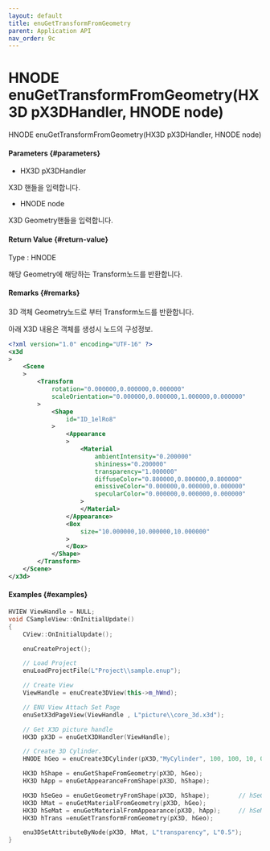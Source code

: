 ```yaml
---
layout: default
title: enuGetTransformFromGeometry
parent: Application API
nav_order: 9c
---
```

# HNODE enuGetTransformFromGeometry\(HX3D pX3DHandler, HNODE node\)

HNODE enuGetTransformFromGeometry\(HX3D pX3DHandler, HNODE node\)

#### Parameters {#parameters}

* HX3D pX3DHandler

X3D 핸들을 입력합니다.

* HNODE node

X3D Geometry핸들을 입력합니다.

#### Return Value {#return-value}

Type : HNODE

해당 Geometry에 해당하는 Transform노드를 반환합니다.

#### Remarks {#remarks}

3D 객체 Geometry노드로 부터 Transform노드를 반환합니다.

아래 X3D 내용은 객체를 생성시 노드의 구성정보.

```xml
<?xml version="1.0" encoding="UTF-16" ?>
<x3d
>
    <Scene
    >
        <Transform
            rotation="0.000000,0.000000,0.000000"
            scaleOrientation="0.000000,0.000000,1.000000,0.000000"
        >
            <Shape
                id="ID_1elRo8"
            >
                <Appearance
                >
                    <Material
                        ambientIntensity="0.200000"
                        shininess="0.200000"
                        transparency="1.000000"
                        diffuseColor="0.800000,0.800000,0.800000"
                        emissiveColor="0.000000,0.000000,0.000000"
                        specularColor="0.000000,0.000000,0.000000"
                    >
                    </Material>
                </Appearance>
                <Box
                    size="10.000000,10.000000,10.000000"
                >
                </Box>
            </Shape>
        </Transform>
    </Scene>
</x3d>
```

#### Examples {#examples}

```cpp
HVIEW ViewHandle = NULL; 
void CSampleView::OnInitialUpdate() 
{ 
    CView::OnInitialUpdate(); 

    enuCreateProject(); 

    // Load Project
    enuLoadProjectFile(L"Project\\sample.enup"); 

    // Create View
    ViewHandle = enuCreate3DView(this->m_hWnd); 

    // ENU View Attach Set Page 
    enuSetX3dPageView(ViewHandle , L"picture\\core_3d.x3d");

    // Get X3D picture handle
    HX3D pX3D = enuGetX3DHandler(ViewHandle); 

    // Create 3D Cylinder.
    HNODE hGeo = enuCreate3DCylinder(pX3D,"MyCylinder", 100, 100, 10, 0, 0, 0);        

    HX3D hShape = enuGetShapeFromGeometry(pX3D, hGeo);
    HX3D hApp = enuGetAppearanceFromShape(pX3D, hShape);

    HX3D hSeGeo = enuGetGeometryFromShape(pX3D, hShape);        // hSeGeo and hGeo equal.
    HX3D hMat = enuGetMaterialFromGeometry(pX3D, hGeo);  
    HX3D hSeMat = enuGetMaterialFromAppearance(pX3D, hApp);     // hSeMat and hMat equal.
    HX3D hTrans =enuGetTransformFromGeometry(pX3D, hGeo);

    enu3DSetAttributeByNode(pX3D, hMat, L"transparency", L"0.5");
}
```




